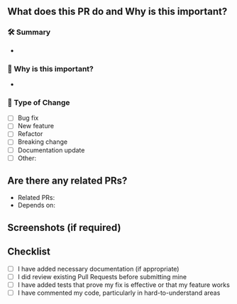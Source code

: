 <!-- Feel free to change this template according with the changes about your PR -->

## What does this PR do and Why is this important?

### 🛠️ Summary
<!-- Describe the general changes made in this PR -->
- 

### 🚨 Why is this important?
<!-- Explain the impact or the need for this PR -->
- 

### 🧩 Type of Change
<!-- Select one or more by marking with an 'x' -->

- [ ] Bug fix  
- [ ] New feature  
- [ ] Refactor  
- [ ] Breaking change  
- [ ] Documentation update  
- [ ] Other: 

## Are there any related PRs?
<!-- List any related Pull Requests, issues, or dependencies -->
- Related PRs: 
- Depends on: 

## Screenshots (if required)
<!-- Upload before/after screenshots or GIFs if visual changes were made -->

## Checklist
- [ ] I have added necessary documentation (if appropriate)  
- [ ] I did review existing Pull Requests before submitting mine  
- [ ] I have added tests that prove my fix is effective or that my feature works  
- [ ] I have commented my code, particularly in hard-to-understand areas
